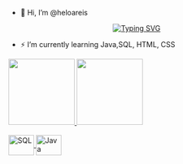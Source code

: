 - 👋 Hi, I’m @heloareis
<div align="center">
<a href="https://git.io/typing-svg"><img src="https://readme-typing-svg.demolab.com?font=Fira+Code&weight=600&size=25&duration=4000&pause=1000&color=C49085&center=true&vCenter=true&width=435&lines=Hello!+My+name+is+Heloá!;Welcome." alt="Typing SVG" /></a>
</div>

  

- ⚡ I’m currently learning Java,SQL, HTML, CSS
<div>
  <a href="https://github.com/heloareis">
  <img height="130em" src="https://github-readme-stats.vercel.app/api?username=heloareis&show_icons=true&theme=highcontrast&include_all_comits=true&count_private=true"/>

  <img height="130em" src="https://github-readme-stats.vercel.app/api/top-langs/?username=heloareis&layout=compact&langs_count=16&theme=highcontrast" />
</div>
    <div style="display: inline_block"><br>
    <img align="center" alt="SQL" height="40" width="50" src="https://cdn.jsdelivr.net/gh/devicons/devicon@latest/icons/mysql/mysql-original.svg" />
    <img align="center" alt="Java" height="40" width="50" src="https://cdn.jsdelivr.net/gh/devicons/devicon/icons/java/java-original.svg"/>
    
